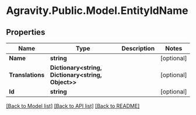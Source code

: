 # Agravity.Public.Model.EntityIdName

## Properties

Name | Type | Description | Notes
------------ | ------------- | ------------- | -------------
**Name** | **string** |  | [optional] 
**Translations** | **Dictionary&lt;string, Dictionary&lt;string, Object&gt;&gt;** |  | [optional] 
**Id** | **string** |  | [optional] 

[[Back to Model list]](../README.md#documentation-for-models) [[Back to API list]](../README.md#documentation-for-api-endpoints) [[Back to README]](../README.md)

